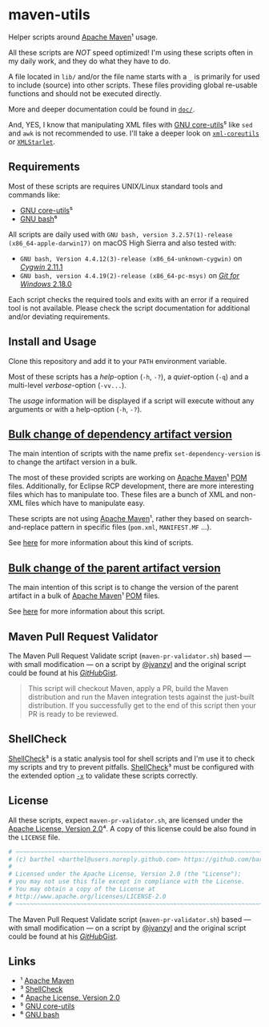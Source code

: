 # maven-utils

Helper scripts around [Apache Maven][maven]¹ usage.

All these scripts are *NOT* speed optimized!
I'm using these scripts often in my daily work, and they do what they have to do.

A file located in `lib/` and/or the file name starts with a `_` is primarily for used to include (source) into other scripts. These files providing global re-usable functions and should not be executed directly.

More and deeper documentation could be found in [`doc/`](./doc/).

And, YES, I know that manipulating XML files with [GNU core-utils][core-utils]⁵ like `sed` and `awk` is not recommended to use.
I'll take a deeper look on [`xml-coreutils`][xml-coreutils] or [`XMLStarlet`][xmlstarlet].

## Requirements

Most of these scripts are requires UNIX/Linux standard tools and commands like:

* [GNU core-utils][core-utils]⁵
* [GNU bash][bash]⁶

All scripts are daily used with `GNU bash, version 3.2.57(1)-release (x86_64-apple-darwin17)` on macOS High Sierra and also tested with:

* `GNU bash, Version 4.4.12(3)-release (x86_64-unknown-cygwin)` on [_Cygwin_ 2.11.1][cygwin]
* `GNU bash, version 4.4.19(2)-release (x86_64-pc-msys)` on [_Git for Windows_ 2.18.0][git-bash]

Each script checks the required tools and exits with an error if a required tool is not available.
Please check the script documentation for additional and/or deviating requirements.

## Install and Usage

Clone this repository and add it to your `PATH` environment variable.

Most of these scripts has a _help_-option (`-h`, `-?`), a _quiet_-option (`-q`) and a multi-level _verbose_-option (`-vv...`).

The _usage_ information will be displayed if a script will execute without any arguments or with a help-option (`-h`, `-?`).

## [Bulk change of dependency artifact version](./doc/set-dependency-version.md "doc/set-dependency-version.md")

The main intention of scripts with the name prefix `set-dependency-version` is to change the artifact version in a bulk.

The most of these provided scripts are working on [Apache Maven][maven]¹ [POM][maven-pom] files.
Additionally, for Eclipse RCP development, there are more interesting files which has to manipulate too.
These files are a bunch of XML and non-XML files which have to manipulate easy.

These scripts are not using [Apache Maven][maven]¹, rather they based on search-and-replace pattern in specific files (`pom.xml`, `MANIFEST.MF` ...).

See [here](./doc/set-dependency-version.md "doc/set-dependency-version.md") for more information about this kind of scripts.

## [Bulk change of the parent artifact version](./doc/set-parent-version.md "doc/set-parent-version.md")

The main intention of this script is to change the version of the parent artifact in a bulk of [Apache Maven][maven]¹ [POM][maven-pom] files.

See [here](./doc/set-parent-version.md "doc/set-parent-version.md") for more information about this script.

## Maven Pull Request Validator

The Maven Pull Request Validate script (`maven-pr-validator.sh`) based — with small modification — on a script by [@jvanzyl][jvanzyl] and the original script could be found at his [*GitHub*Gist][maven-pr-validator].

> This script will checkout Maven, apply a PR, build the Maven distribution and run the Maven integration tests against the just-built distribution. If you successfully get to the end of this script then your PR is ready to be reviewed.

## ShellCheck

[ShellCheck][shellcheck]³ is a static analysis tool for shell scripts and I'm use it to check my scripts and try to prevent pitfalls.
[ShellCheck][shellcheck]³ must be configured with the extended option [`-x`][SC1091] to validate these scripts correctly.

## License

All these scripts, expect `maven-pr-validator.sh`, are licensed under the [Apache License, Version 2.0][apl]⁴.
A copy of this license could be also found in the `LICENSE` file.

```bash
# ~~~~~~~~~~~~~~~~~~~~~~~~~~~~~~~~~~~~~~~~~~~~~~~~~~~~~~~~~~~~~~~~~~~~~~~~~
# (c) barthel <barthel@users.noreply.github.com> https://github.com/barthel
#
# Licensed under the Apache License, Version 2.0 (the "License");
# you may not use this file except in compliance with the License.
# You may obtain a copy of the License at
# http://www.apache.org/licenses/LICENSE-2.0
# ~~~~~~~~~~~~~~~~~~~~~~~~~~~~~~~~~~~~~~~~~~~~~~~~~~~~~~~~~~~~~~~~~~~~~~~~~
```

The Maven Pull Request Validate script (`maven-pr-validator.sh`) based — with small modification — on a script by [@jvanzyl][jvanzyl] and the original script could be found at his [*GitHub*Gist][maven-pr-validator].

## Links

[//]: # "https://unicode-table.com/en/blocks/superscripts-and-subscripts/"

* ¹ [Apache Maven][maven]
* ³ [ShellCheck][shellcheck]
* ⁴ [Apache License, Version 2.0][apl]
* ⁵ [GNU core-utils][core-utils]
* ⁶ [GNU bash][bash]

[maven]:https://maven.apache.org
[maven-pom]:https://maven.apache.org/pom.html#What_is_the_POM
[p2-maven-plugin]:https://github.com/reficio/p2-maven-plugin
[shellcheck]:https://www.shellcheck.net
[SC1091]:https://github.com/koalaman/shellcheck/wiki/SC1091
[apl]:http://www.apache.org/licenses/LICENSE-2.0
[maven-pr-validator]:https://gist.github.com/jvanzyl/16da25976f8ad27293fa
[jvanzyl]:https://github.com/jvanzyl
[core-utils]:https://www.gnu.org/software/coreutils/manual/coreutils.html
[bash]:https://www.gnu.org/software/bash/bash.html
[git-bash]:https://git-scm.com/download/win
[cygwin]:https://cygwin.com/install.html
[xml-coreutils]:http://xml-coreutils.sourceforge.net/introduction.html
[xmlstarlet]:http://xmlstar.sourceforge.net/
